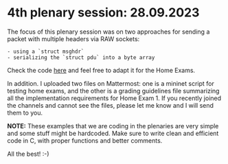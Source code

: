 # 4th plenary session: 28.09.2023 #

The focus of this plenary session was on two approaches for sending a packet
with multiple headers via RAW sockets:

	- using a `struct msghdr`
	- serializing the `struct pdu` into a byte array


Check the code
[here](https://codeberg.org/kr1stj0n/plenaries-in3230-in4230-h23/src/branch/main/p4_28-09-2023)
and feel free to adapt it for the Home Exams.  

In addition. I uploaded two files on Mattermost: one is a mininet script for
testing home exams, and the other is a grading guidelines file summarizing all
the implementation requirements for Home Exam 1. If you recently joined the
channels and cannot see the files, please let me know and I will send them to
you.

**NOTE:** These examples that we are coding in the plenaries are very simple and
some stuff might be hardcoded. Make sure to write clean and efficient code in C,
with proper functions and
better comments.  

All the best! :-)
